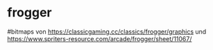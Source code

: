# frogger

#bitmaps von https://classicgaming.cc/classics/frogger/graphics und https://www.spriters-resource.com/arcade/frogger/sheet/11067/ 